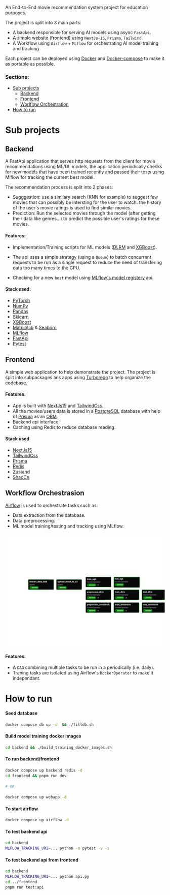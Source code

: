 An End-to-End movie recommendation system project for education purposes.

The project is split into 3 main parts:

- A backend responsible for serving AI models using async `FastApi`.
- A simple website (frontend) using `NextJs-15`, `Prisma`, `Tailwind`.
- A Workflow using `Airflow` + `MLflow` for orchestrating AI model training and tracking.

Each project can be deployed using [Docker](https://www.docker.com/) and [Docker-compose](https://docs.docker.com/compose/) to make it as portable as possible.

### Sections:

- [Sub projects](#sub-projects)
    - [Backend](#backend)
    - [Frontend](#frontend)
    - [Worlflow Orchestration](#workflow-orchestrasion)
- [How to run](#how-to-run)

# Sub projects

## Backend

A FastApi application that serves http requests from the client for movie recommendations using ML/DL models, the application periodically checks for new models that have been trained recently and passed their tests using Mlflow for tracking the current best model.

The recommendation process is split into 2 phases:

- Sugggestion: use a similary search (KNN for example) to suggest few movies that can possibly be intersting for the user to watch. the history of the user's movie ratings is used to find similar movies.
- Prediction: Run the selected movies through the model (after getting their data like genres...) to predict the possible user's ratings for these movies.

#### Features:

- Implementation/Training scripts for ML models ([DLRM](https://github.com/facebookresearch/dlrm) and [XGBoost](https://xgboost.readthedocs.io/en/stable/)).

- The api uses a simple strategy (using a `Queue`) to batch concurrent requests to be run as a single request to reduce the need of transfering data too many times to the GPU.

- Checking for a new `best` model using [MLflow's model registery](https://mlflow.org/docs/latest/ml/model-registry/) api.

#### Stack used:

- [PyTorch](https://pytorch.org/)
- [NumPy](https://numpy.org/)
- [Pandas](https://pandas.pydata.org/)
- [Sklearn](https://scikit-learn.org/stable/)
- [XGBoost](https://xgboost.readthedocs.io/en/stable/)
- [Matplotlib](https://matplotlib.org/) &  [Seaborn](https://seaborn.pydata.org/)
- [MLflow](https://mlflow.org/)
- [FastApi](https://fastapi.tiangolo.com/)
- [Pytest](https://docs.pytest.org/en/stable/)

## Frontend

A simple web application to help demonstrate the project. The project is split into subpackages ans apps using [Turborepo](http://turborepo.com/) to help organize the codebase.

#### Features:

- App is built with [NextJs15](https://nextjs.org/) and [TailwindCss](https://tailwindcss.com/).
- All the movies/users data is stored in a [PostgreSQL](https://www.postgresql.org/) database with help of [Prisma](https://www.prisma.io/) as an [ORM](https://en.wikipedia.org/wiki/Object%E2%80%93relational_mapping).
- Backend api interface.
- Caching using Redis to reduce database reading.

#### Stack used

- [NextJs15](https://nextjs.org/)
- [TailwindCss](https://tailwindcss.com/)
- [Prisma](https://www.prisma.io/)
- [Redis](https://redis.io/)
- [Zustand](https://zustand.docs.pmnd.rs/getting-started/introduction)
- [ShadCn](https://ui.shadcn.com/)

## Workflow Orchestrasion

[Airflow](https://airflow.apache.org/) is used to orchestrate tasks such as:
- Data extraction from the database.
- Data preprocessing.
- ML model training/testing and tracking using MLflow.

![DAG](assets/movie_recommender-dag-graph.png)

#### Features:

- A `DAG` combining multiple tasks to be run in a  periodically (i.e. daily).
- Traning tasks are isolated using Airflow's `DockerOperator` to make it independant. 

# How to run

#### Seed database

```bash
docker compose db up -d  && ./filldb.sh
```

#### Build model  training docker images

```bash
cd backend && ./build_training_docker_images.sh
```
#### To run backend/frontend

```bash
docker compose up backend redis -d
cd frontend && pnpm run dev

# OR

docker compose up webapp -d
```
#### To start airflow

```bash
docker compose up airflow -d
```

#### To test backend api

```bash
cd backend
MLFLOW_TRACKING_URI=... python -m pytest -v -s
```
#### To test backend api from frontend

```bash
cd backend
MLFLOW_TRACKING_URI=... python api.py
cd ../frontend
pnpm run test:api
```